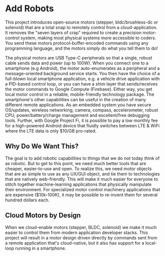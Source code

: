 # Add Robots

This project introduces open-source motors (stepper, bldc/brushless-dc or solenoid) that are a total snap to remotely control from a cloud-application. It removes the "seven layers of crap" required to create a precision motor-control system, making most physical systems more accessible to coders. You send these motors protocol-buffer-encoded commands using any programming language, and the motors simply do what you tell them to do!

The physical motors are USB Type-C peripherals so that a single, robust cable sends data and power (up to 100W). When you connect one to a smartphone (e.g Android), the motor auto-enumerates as a peripheral and a message-oriented background service starts. You then have the choice of a full-blown local smartphone application, e.g. a vehicle drive application with a PID-based control loop, or you can have a shim layer that sends/receives the motor commands to Google Compute (Firebase). Either way, you get local motor control in a reliable, mobile-friendly technology package. The smartphone's other capabilities can be useful in the creation of many different remote applications. As an embedded system you have secure OS/updates, wireless networking, camera, compass, accelerometer, robust CPU, power/battery/charge management and excellent/free debugging tools. Further, with Google Project Fi, it is possible to pay a low monthly fee for a high-powered Android device that fluidly switches between LTE & WiFi where the LTE data is only $10/GB pro-rated.

## Why Do We Want This?

The goal is to add robotic capabilities to things that we do not today think of as robotic. But to get to this point, we need much better tools that are cheaper, easier-to-use and open. To realize this, we need motor objects that are as simple to use as any UX/GUI object, and tie them to technologies that are natively web-friendly. This will make it much easier for everyone to stitch together machine-learning applications that physically manipulate their environment. For specialized motor control machinery applications that are expensive ($10k-100K), it may be possible to re-invent them for several hundred dollars each.

## Cloud Motors by Design

When we cloud-enable motors (stepper, BLDC, solenoid) we make it much easier to control them from modern application developer stacks. This project will result in a motor design driven directly by commands sent from a remote application that's cloud-native, but it also has support for a local-loop running in a smartphone.